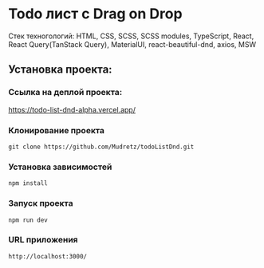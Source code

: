 # Todo лист с Drag on Drop
Стек техногологий: HTML, CSS, SCSS, SCSS modules, TypeScript, React, React Query(TanStack Query), MaterialUI, react-beautiful-dnd, axios, MSW<br/>

## Установка проекта:

### Ссылка на деплой проекта:

https://todo-list-dnd-alpha.vercel.app/

### Клонирование проекта
```
git clone https://github.com/Mudretz/todoListDnd.git
```
### Установка зависимостей
```
npm install
```
### Запуск проекта
```
npm run dev
```
### URL приложения
```
http://localhost:3000/
```